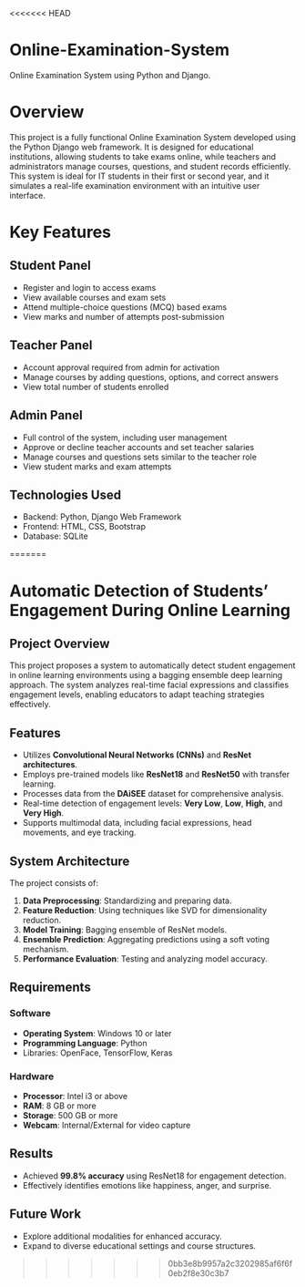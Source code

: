 <<<<<<< HEAD
# Online-Examination-System
Online Examination System using Python and Django.

# Overview
This project is a fully functional Online Examination System developed using the Python Django web framework. It is designed for educational institutions, allowing students to take exams online, while teachers and administrators manage courses, questions, and student records efficiently. This system is ideal for IT students in their first or second year, and it simulates a real-life examination environment with an intuitive user interface.

# Key Features
## Student Panel
* Register and login to access exams
* View available courses and exam sets
* Attend multiple-choice questions (MCQ) based exams
* View marks and number of attempts post-submission

## Teacher Panel
* Account approval required from admin for activation
* Manage courses by adding questions, options, and correct answers
* View total number of students enrolled

## Admin Panel
* Full control of the system, including user management
* Approve or decline teacher accounts and set teacher salaries
* Manage courses and questions sets similar to the teacher role
* View student marks and exam attempts

## Technologies Used
* Backend: Python, Django Web Framework
* Frontend: HTML, CSS, Bootstrap
* Database: SQLite

=======
# Automatic Detection of Students’ Engagement During Online Learning

## Project Overview
This project proposes a system to automatically detect student engagement in online learning environments using a bagging ensemble deep learning approach. The system analyzes real-time facial expressions and classifies engagement levels, enabling educators to adapt teaching strategies effectively.

## Features
- Utilizes **Convolutional Neural Networks (CNNs)** and **ResNet architectures**.
- Employs pre-trained models like **ResNet18** and **ResNet50** with transfer learning.
- Processes data from the **DAiSEE** dataset for comprehensive analysis.
- Real-time detection of engagement levels: **Very Low**, **Low**, **High**, and **Very High**.
- Supports multimodal data, including facial expressions, head movements, and eye tracking.

## System Architecture
The project consists of:
1. **Data Preprocessing**: Standardizing and preparing data.
2. **Feature Reduction**: Using techniques like SVD for dimensionality reduction.
3. **Model Training**: Bagging ensemble of ResNet models.
4. **Ensemble Prediction**: Aggregating predictions using a soft voting mechanism.
5. **Performance Evaluation**: Testing and analyzing model accuracy.

## Requirements

### Software
- **Operating System**: Windows 10 or later
- **Programming Language**: Python
- Libraries: OpenFace, TensorFlow, Keras

### Hardware
- **Processor**: Intel i3 or above
- **RAM**: 8 GB or more
- **Storage**: 500 GB or more
- **Webcam**: Internal/External for video capture

## Results
- Achieved **99.8% accuracy** using ResNet18 for engagement detection.
- Effectively identifies emotions like happiness, anger, and surprise.

## Future Work
- Explore additional modalities for enhanced accuracy.
- Expand to diverse educational settings and course structures.
>>>>>>> 0bb3e8b9957a2c3202985af6f6f0eb2f8e30c3b7
